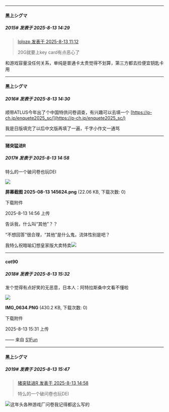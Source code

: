 ﻿
*****

####  黑上シグマ  
##### 2015#       发表于 2025-8-13 14:29

<blockquote><a href="httphttps://stage1st.com/2b/forum.php?mod=redirect&amp;goto=findpost&amp;pid=68258381&amp;ptid=2138920" target="_blank">lolozp 发表于 2025-8-13 11:12</a>

20G就要上key card有点恶心了</blockquote>
和游戏容量没任何关系，单纯是普通卡太贵觉得不划算，第三方都去捡便宜钥匙卡用

*****

####  黑上シグマ  
##### 2016#       发表于 2025-8-13 14:30

顺带ATLUS今年出了个中国特供问卷调查，有兴趣可以去填一个
[https://p-ch.jp/enquete2025_sc/](https://p-ch.jp/enquete2025_sc/)

我是日版填完了以后中文版再填了一遍，千字小作文一通骂


*****

####  猪突猛进R  
##### 2017#       发表于 2025-8-13 14:58

特么的一个破问卷也玩DEI

<img src="https://img.stage1st.com/forum/202508/13/145631nlxa71dn4nxgm7na.png" referrerpolicy="no-referrer">

<strong>屏幕截图 2025-08-13 145624.png</strong> (22.06 KB, 下载次数: 0)

下载附件

2025-8-13 14:56 上传

告诉我，什么叫“其他”？？

“不想回答”很合理，“其他”是什么鬼，流体性别是吧？

我特么祝暗喻幻想皇家版大卖特卖<img src="https://static.stage1st.com/image/smiley/face2017/049.png" referrerpolicy="no-referrer">


*****

####  cot90  
##### 2018#       发表于 2025-8-13 15:32

发个觉得有点好笑的无恶意，日本人：阿特拉斯桑中文看不懂啦

<img src="https://img.stage1st.com/forum/202508/13/153113sje2j3r35j6s02ee.png" referrerpolicy="no-referrer">

<strong>IMG_0634.PNG</strong> (430.2 KB, 下载次数: 0)

下载附件

2025-8-13 15:31 上传

—— 来自 [S1Fun](https://s1fun.koalcat.com)


*****

####  黑上シグマ  
##### 2019#       发表于 2025-8-13 15:47

<blockquote><a href="httphttps://stage1st.com/2b/forum.php?mod=redirect&amp;goto=findpost&amp;pid=68259501&amp;ptid=2138920" target="_blank">猪突猛进R 发表于 2025-8-13 14:58</a>

特么的一个破问卷也玩DEI</blockquote>
<img src="https://static.stage1st.com/image/smiley/face2017/067.png" referrerpolicy="no-referrer">这年头各种游戏厂问卷我记得都这么写的


